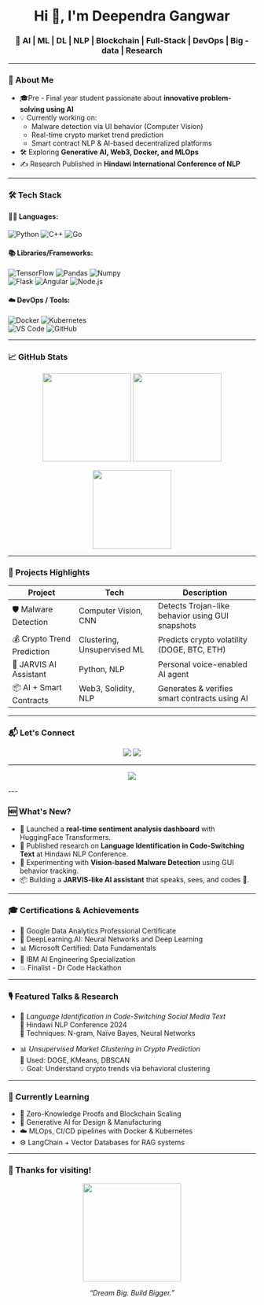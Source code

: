 <h1 align="center">Hi 👋, I'm Deependra Gangwar</h1>
<h3 align="center">🚀 AI | ML | DL | NLP | Blockchain | Full-Stack | DevOps | Big - data | Research</h3>

---

### 🧠 About Me

- 🎓Pre - Final year student passionate about **innovative problem-solving using AI**
- 💡 Currently working on:
  - Malware detection via UI behavior (Computer Vision)
  - Real-time crypto market trend prediction
  - Smart contract NLP & AI-based decentralized platforms
- 🛠️ Exploring **Generative AI, Web3, Docker, and MLOps**
- ✍️ Research Published in **Hindawi International Conference of NLP**

---

### 🛠️ Tech Stack

#### 👨‍💻 Languages:
![Python](https://img.shields.io/badge/-Python-000?&logo=Python) ![C++](https://img.shields.io/badge/-C++-000?&logo=C%2B%2B) ![Go](https://img.shields.io/badge/-Go-000?&logo=Go)

#### 📚 Libraries/Frameworks:
![TensorFlow](https://img.shields.io/badge/-TensorFlow-000?&logo=TensorFlow) ![Pandas](https://img.shields.io/badge/-Pandas-000?&logo=pandas) ![Numpy](https://img.shields.io/badge/-NumPy-000?&logo=numpy)  
![Flask](https://img.shields.io/badge/-Flask-000?&logo=flask) ![Angular](https://img.shields.io/badge/-Angular-000?&logo=angular) ![Node.js](https://img.shields.io/badge/-Node.js-000?&logo=node.js)

#### ☁️ DevOps / Tools:
![Docker](https://img.shields.io/badge/-Docker-000?&logo=docker) ![Kubernetes](https://img.shields.io/badge/-Kubernetes-000?&logo=kubernetes)  
![VS Code](https://img.shields.io/badge/-VS%20Code-000?&logo=visual-studio-code) ![GitHub](https://img.shields.io/badge/-GitHub-000?&logo=github)

---

### 📈 GitHub Stats

<p align="center">
  <img src="https://github-readme-stats.vercel.app/api?username=DeepuML&show_icons=true&theme=tokyonight" height="180"/>
  <img src="https://github-readme-stats.vercel.app/api/top-langs/?username=DeepuML&layout=compact&theme=tokyonight" height="180"/>
</p>

<p align="center">
  <img src="https://streak-stats.demolab.com?user=DeepuML&theme=tokyonight" height="160"/>
</p>

---

### 🚀 Projects Highlights

| Project | Tech | Description |
|--------|------|-------------|
| 🛡️ Malware Detection | Computer Vision, CNN | Detects Trojan-like behavior using GUI snapshots |
| 💰 Crypto Trend Prediction | Clustering, Unsupervised ML | Predicts crypto volatility (DOGE, BTC, ETH) |
| 🤖 JARVIS AI Assistant | Python, NLP | Personal voice-enabled AI agent |
| 📦 AI + Smart Contracts | Web3, Solidity, NLP | Generates & verifies smart contracts using AI |

---

### 📬 Let's Connect

<p align="center">
  <a href="mailto:deependragangwar.dev@gmail.com"><img src="https://img.shields.io/badge/Gmail-%2312100E.svg?style=for-the-badge&logo=Gmail&logoColor=white"/></a>
  <a href="https://www.linkedin.com/in/deependra-gangwar/"><img src="https://img.shields.io/badge/LinkedIn-%230077B5.svg?style=for-the-badge&logo=LinkedIn&logoColor=white"/></a>
</p>

---

<p align="center">
  <img src="https://quotes-github-readme.vercel.app/api?type=horizontal&theme=tokyonight" />
</p>
---

### 🆕 What's New?

- 🚀 Launched a **real-time sentiment analysis dashboard** with HuggingFace Transformers.
- 🧠 Published research on **Language Identification in Code-Switching Text** at Hindawi NLP Conference.
- 🧪 Experimenting with **Vision-based Malware Detection** using GUI behavior tracking.
- 📦 Building a **JARVIS-like AI assistant** that speaks, sees, and codes 🤖.

---

### 🎓 Certifications & Achievements

- 🥇 Google Data Analytics Professional Certificate  
- 🧠 DeepLearning.AI: Neural Networks and Deep Learning  
- 📊 Microsoft Certified: Data Fundamentals  
- 🧬 IBM AI Engineering Specialization  
- 💥 Finalist - Dr Code Hackathon 

---

### 🎙️ Featured Talks & Research

- 🧾 *Language Identification in Code-Switching Social Media Text*  
  📍 Hindawi NLP Conference 2024  
  📄 Techniques: N-gram, Naïve Bayes, Neural Networks

- 📊 *Unsupervised Market Clustering in Crypto Prediction*  
  🧪 Used: DOGE, KMeans, DBSCAN  
  💡 Goal: Understand crypto trends via behavioral clustering

---

### 🌱 Currently Learning

- 🔐 Zero-Knowledge Proofs and Blockchain Scaling
- 🧬 Generative AI for Design & Manufacturing
- ☁️ MLOps, CI/CD pipelines with Docker & Kubernetes
- ⚙️ LangChain + Vector Databases for RAG systems

---

### 🙏 Thanks for visiting!

<p align="center">
  <img src="https://media.giphy.com/media/3o7abB06u9bNzA8lu8/giphy.gif" width="200"/>
</p>
<p align="center">
  <i>“Dream Big. Build Bigger.”</i>
</p>
